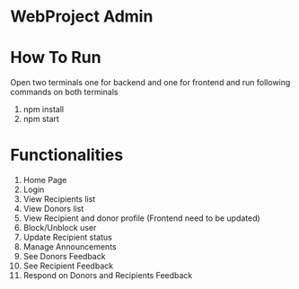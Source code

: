 # WebProject Admin

# How To Run
Open two terminals one for backend and one for frontend and run following commands on both terminals
1. npm install
2. npm start

# Functionalities 
1. Home Page
2. Login   
3. View Recipients list
4. View Donors list
5. View Recipient and donor profile (Frontend need to be updated)
6. Block/Unblock user
7. Update Recipient status
8. Manage Announcements 
9. See Donors Feedback 
10. See Recipient Feedback
11. Respond on Donors and Recipients Feedback 
